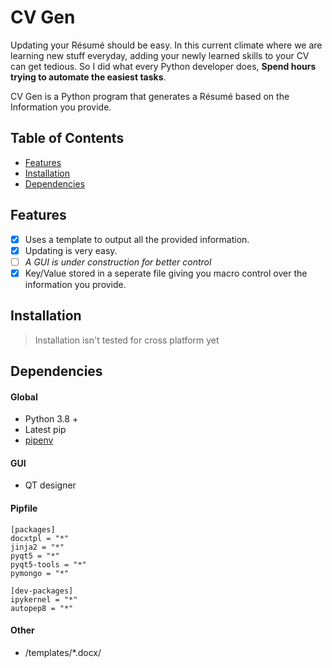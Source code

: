 # CV Gen
Updating your Résumé should be easy. In this current climate where we are learning new stuff everyday, 
adding your newly learned skills to your CV can get tedious. So I did what every Python developer does, **Spend hours trying to automate the easiest tasks**.

CV Gen is a Python program that generates a Résumé based on the Information you provide.

## Table of Contents

-   [Features](#Features)
-   [Installation](#Installation)
-   [Dependencies](#Dependencies)

## Features

-   [x] Uses a template to output all the provided information.
-   [x] Updating is very easy.
-   [ ] _A GUI is under construction for better control_
-   [X] Key/Value stored in a seperate file giving you macro control over the information you provide.

## Installation

> Installation isn't tested for cross platform yet

## Dependencies

#### Global

-   Python 3.8 +
-   Latest pip
-   [pipenv](https://github.com/rp-bot/django_checklist#pipenv-installation)

#### GUI

-   QT designer

#### Pipfile

```shell
[packages]
docxtpl = "*"
jinja2 = "*"
pyqt5 = "*"
pyqt5-tools = "*"
pymongo = "*"

[dev-packages]
ipykernel = "*"
autopep8 = "*"
```
#### Other
- /templates/*.docx/
